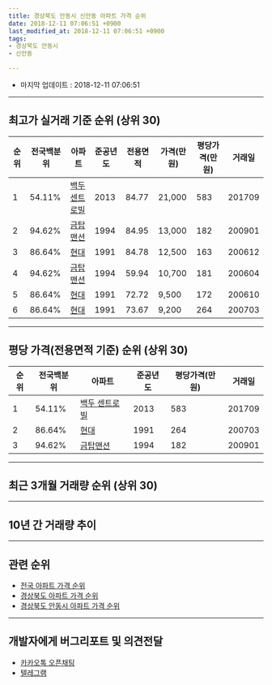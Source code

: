 ```yaml
---
title: 경상북도 안동시 신안동 아파트 가격 순위
date: 2018-12-11 07:06:51 +0900
last_modified_at: 2018-12-11 07:06:51 +0900
tags:
- 경상북도 안동시
- 신안동

---
```


* 마지막 업데이트 : 2018-12-11 07:06:51

---

## 최고가 실거래 기준 순위 (상위 30)


|순위|전국백분위|아파트|준공년도|전용면적|가격(만원)|평당가격(만원)|거래일|
|---|---|---|---|---|---|---|---|
|1|54.11%|[백두 센트로빌](https://search.naver.com/search.naver?query=%EA%B2%BD%EC%83%81%EB%B6%81%EB%8F%84+%EC%95%88%EB%8F%99%EC%8B%9C+%EC%8B%A0%EC%95%88%EB%8F%99+%EB%B0%B1%EB%91%90+%EC%84%BC%ED%8A%B8%EB%A1%9C%EB%B9%8C)|2013|84.77|21,000|583|201709|
|2|94.62%|[금탑맨션](https://search.naver.com/search.naver?query=%EA%B2%BD%EC%83%81%EB%B6%81%EB%8F%84+%EC%95%88%EB%8F%99%EC%8B%9C+%EC%8B%A0%EC%95%88%EB%8F%99+%EA%B8%88%ED%83%91%EB%A7%A8%EC%85%98)|1994|84.95|13,000|182|200901|
|3|86.64%|[현대](https://search.naver.com/search.naver?query=%EA%B2%BD%EC%83%81%EB%B6%81%EB%8F%84+%EC%95%88%EB%8F%99%EC%8B%9C+%EC%8B%A0%EC%95%88%EB%8F%99+%ED%98%84%EB%8C%80)|1991|84.78|12,500|163|200612|
|4|94.62%|[금탑맨션](https://search.naver.com/search.naver?query=%EA%B2%BD%EC%83%81%EB%B6%81%EB%8F%84+%EC%95%88%EB%8F%99%EC%8B%9C+%EC%8B%A0%EC%95%88%EB%8F%99+%EA%B8%88%ED%83%91%EB%A7%A8%EC%85%98)|1994|59.94|10,700|181|200604|
|5|86.64%|[현대](https://search.naver.com/search.naver?query=%EA%B2%BD%EC%83%81%EB%B6%81%EB%8F%84+%EC%95%88%EB%8F%99%EC%8B%9C+%EC%8B%A0%EC%95%88%EB%8F%99+%ED%98%84%EB%8C%80)|1991|72.72|9,500|172|200610|
|6|86.64%|[현대](https://search.naver.com/search.naver?query=%EA%B2%BD%EC%83%81%EB%B6%81%EB%8F%84+%EC%95%88%EB%8F%99%EC%8B%9C+%EC%8B%A0%EC%95%88%EB%8F%99+%ED%98%84%EB%8C%80)|1991|73.67|9,200|264|200703|


---

## 평당 가격(전용면적 기준) 순위 (상위 30)


|순위|전국백분위|아파트|준공년도|평당가격(만원)|거래일|
|---|---|---|---|---|---|
|1|54.11%|[백두 센트로빌](https://search.naver.com/search.naver?query=%EA%B2%BD%EC%83%81%EB%B6%81%EB%8F%84+%EC%95%88%EB%8F%99%EC%8B%9C+%EC%8B%A0%EC%95%88%EB%8F%99+%EB%B0%B1%EB%91%90+%EC%84%BC%ED%8A%B8%EB%A1%9C%EB%B9%8C)|2013|583|201709|
|2|86.64%|[현대](https://search.naver.com/search.naver?query=%EA%B2%BD%EC%83%81%EB%B6%81%EB%8F%84+%EC%95%88%EB%8F%99%EC%8B%9C+%EC%8B%A0%EC%95%88%EB%8F%99+%ED%98%84%EB%8C%80)|1991|264|200703|
|3|94.62%|[금탑맨션](https://search.naver.com/search.naver?query=%EA%B2%BD%EC%83%81%EB%B6%81%EB%8F%84+%EC%95%88%EB%8F%99%EC%8B%9C+%EC%8B%A0%EC%95%88%EB%8F%99+%EA%B8%88%ED%83%91%EB%A7%A8%EC%85%98)|1994|182|200901|


---

## 최근 3개월 거래량 순위 (상위 30)


<div style="width:100%;">
    <canvas id="deal_count_ranking" height="250"></canvas>
</div>


<script>
new Chart(document.getElementById("deal_count_ranking"), {
    type: 'horizontalBar',
    data: {
        labels: ['현대', '금탑맨션'],
        datasets: [{
            label: '실거래 수',
            data: [4, 1],
            borderColor: "rgba(255, 0, 128, 1)",
            backgroundColor: "rgba(255, 0, 128, 0.5)",
            fill: false,
        }]
    },
    options: {
        responsive: true,
        title: {
            display: true,
            text: '최근 3개월 거래량 순위'
        },
        tooltips: {
            mode: 'index',
            intersect: false,
            callbacks: {
                title: function(tooltipItems, data) {
                    return "실거래 수:";
                },
                label: function(tooltipItem, data) {
                    return data.labels[tooltipItem.index] + ": " + tooltipItem.xLabel;
                }
            }
        },
        hover: {
            mode: 'nearest',
            intersect: true
        },
        scales: {
            xAxes: [{
                display: true,
                scaleLabel: {
                    display: true,
                    labelString: '실거래 수'
                },
                ticks: {
                    suggestedMin: 0,
                }
            }],
            yAxes: [{
                display: true,
                ticks: {
                    autoSkip: false,
                    callback: function(value, index, values) {
                        if (value.length > 15)
                            return value.substr(0, 13) + "...";
                        else
                            return value;
                    }
                },
                scaleLabel: {
                    display: false,
                }
            }]
        }
    }
});

</script>


---

## 10년 간 거래량 추이


<div style="width:100%;">
    <canvas id="deal_progress" height="250"></canvas>
</div>

<script>
new Chart(document.getElementById("deal_progress"), {
    type: 'line',
    data: {
        labels: ['200812','200901','200902','200903','200904','200905','200906','200907','200908','200909','200910','200911','200912','201001','201002','201003','201004','201005','201006','201007','201008','201009','201010','201011','201012','201101','201102','201103','201104','201105','201106','201107','201108','201109','201110','201111','201112','201201','201202','201203','201204','201205','201206','201207','201208','201209','201210','201211','201212','201301','201302','201303','201304','201305','201306','201307','201308','201309','201310','201311','201312','201401','201402','201403','201404','201405','201406','201407','201408','201409','201410','201411','201412','201501','201502','201503','201504','201505','201506','201507','201508','201509','201510','201511','201512','201601','201602','201603','201604','201605','201606','201607','201608','201609','201610','201611','201612','201701','201702','201703','201704','201705','201706','201707','201708','201709','201710','201711','201712','201801','201802','201803','201804','201805','201806','201807','201808','201809','201810','201811','201812'],
        datasets: [{
            label: '실거래 수',
            pointRadius: 1,
            data: [0, 1, 2, 1, 1, 3, 4, 4, 2, 2, 4, 3, 4, 3, 4, 1, 3, 2, 1, 1, 2, 0, 1, 3, 2, 3, 1, 2, 2, 1, 1, 3, 2, 2, 1, 4, 2, 0, 3, 2, 6, 6, 1, 4, 1, 0, 0, 4, 1, 1, 0, 4, 4, 2, 1, 1, 1, 2, 0, 1, 1, 1, 2, 0, 1, 2, 3, 3, 2, 1, 0, 1, 3, 0, 2, 2, 3, 3, 3, 3, 1, 0, 3, 2, 3, 3, 1, 2, 1, 1, 1, 0, 4, 2, 2, 0, 2, 2, 3, 1, 0, 2, 3, 5, 1, 2, 1, 0, 1, 0, 0, 4, 0, 1, 1, 1, 5, 2, 2, 3, 0],
            borderColor: "rgba(255, 201, 14, 1)",
            backgroundColor: "rgba(255, 201, 14, 0.5)",
            fill: true,
        }]
    },
    options: {
        responsive: true,
        title: {
            display: true,
            text: '10년간 거래량 추이'
        },
        tooltips: {
            mode: 'index',
            intersect: false,
        },
        hover: {
            mode: 'nearest',
            intersect: true
        },
        scales: {
            xAxes: [{
                display: true,
                scaleLabel: {
                    display: true,
                    labelString: '년/월'
                }
            }],
            yAxes: [{
                display: true,
                ticks: {
                    suggestedMin: 0,
                },
                scaleLabel: {
                    display: true,
                    labelString: '실거래 수'
                }
            }]
        }
    }
});

</script>


---

## 관련 순위

- [전국 아파트 가격 순위](https://inasie.github.io/apt-ranking/전국)
- [경상북도 아파트 가격 순위](https://inasie.github.io/apt-ranking/경상북도)
- [경상북도 안동시 아파트 가격 순위](https://inasie.github.io/apt-ranking/경상북도-안동시)


---

## 개발자에게 버그리포트 및 의견전달

- [카카오톡 오픈채팅](https://open.kakao.com/o/gLJUAP4)
- [텔레그램](https://t.me/inasie)


